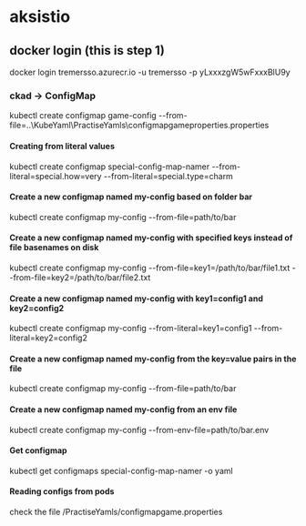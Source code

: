 # aksistio

## docker login (this is step 1)
docker login tremersso.azurecr.io -u tremersso -p yLxxxzgW5wFxxxBlU9y

### ckad -> ConfigMap
kubectl create configmap game-config --from-file=..\KubeYaml\PractiseYamls\configmapgameproperties.properties

#### Creating from literal values
kubectl create configmap special-config-map-namer --from-literal=special.how=very --from-literal=special.type=charm

#### Create a new configmap named my-config based on folder bar
kubectl create configmap my-config --from-file=path/to/bar

#### Create a new configmap named my-config with specified keys instead of file basenames on disk
kubectl create configmap my-config --from-file=key1=/path/to/bar/file1.txt --from-file=key2=/path/to/bar/file2.txt

#### Create a new configmap named my-config with key1=config1 and key2=config2
kubectl create configmap my-config --from-literal=key1=config1 --from-literal=key2=config2

#### Create a new configmap named my-config from the key=value pairs in the file
kubectl create configmap my-config --from-file=path/to/bar

#### Create a new configmap named my-config from an env file
kubectl create configmap my-config --from-env-file=path/to/bar.env

#### Get configmap 
kubectl get configmaps special-config-map-namer -o yaml

#### Reading configs from pods
check the file /PractiseYamls/configmapgame.properties
